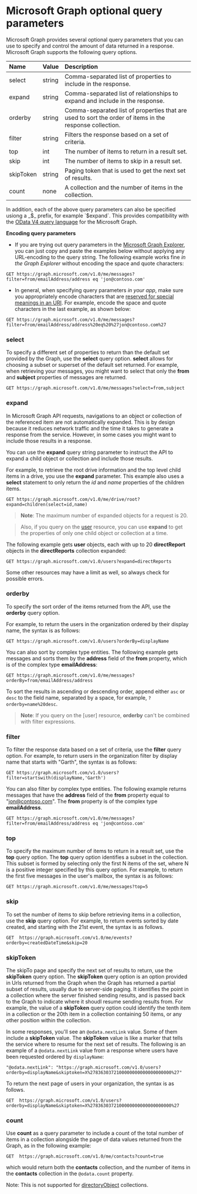 # Microsoft Graph optional query parameters
Microsoft Graph provides several optional query parameters that you can use to specify and control the amount of data returned in a response. Microsoft Graph supports the following query options. 

|Name|Value|Description|
|:---------------|:--------|:-------|
|select|string|Comma-separated list of properties to include in the response.|
|expand|string|Comma-separated list of relationships to expand and include in the response.  |
|orderby|string|Comma-separated list of properties that are used to sort the order of items in the response collection.|
|filter|string|Filters the response based on a set of criteria.|
|top|int|The number of items to return in a result set.|
|skip|int|The number of items to skip in a result set.|
|skipToken|string|Paging token that is used to get the next set of results.|
|count|none|A collection and the number of items in the collection.|

In addition, each of the above query parameters can also be specified usiong a _$_ prefix, for example `$expand`.  This provides compatibility with the [OData V4 query language](http://docs.oasis-open.org/odata/odata/v4.0/errata03/os/complete/part2-url-conventions/odata-v4.0-errata03-os-part2-url-conventions-complete.html#_Toc453752356) for the Microsoft Graph.

**Encoding query parameters**

- If you are trying out query parameters in the [Microsoft Graph Explorer](https://graph.microsoft.io/en-us/graph-explorer#), you can just copy and paste the examples below without applying 
any URL-encoding to the query string. The following example works fine _in the Graph Explorer_ without encoding the space and quote characters:
```http
GET https://graph.microsoft.com/v1.0/me/messages?filter=from/emailAddress/address eq 'jon@contoso.com'
``` 
- In general, when specifying query parameters _in your app_, make sure you appropriately encode characters that are [reserved for special meanings in an URI](https://tools.ietf.org/html/rfc3986#section-2.2).
For example, encode the space and quote characters in the last example, as shown below:
```http
GET https://graph.microsoft.com/v1.0/me/messages?filter=from/emailAddress/address%20eq%20%27jon@contoso.com%27
```

### select
To specify a different set of properties to return than the default set provided by the Graph, use the **select** query option.
**select** allows for choosing a subset or superset of the default set returned.
For example, when retrieving your messages, you might want to select that only the **from** and **subject** properties of messages are returned.

```http
GET https://graph.microsoft.com/v1.0/me/messages?select=from,subject
```

<!--For example, when retrieving the children of an item on a drive, you want to select that only the **name** and **size** properties of items are returned.

```http
GET https://graph.microsoft.com/v1.0/me/drive/root/children?select=name,size
```

By submitting the request with the `select=name,size` query string, the objects
in the response will only have those property values included. 


```json
{
  "value": [
    {
      "id": "13140a9sd9aba",
      "name": "Documents",
      "size": 1024
    },
    {
      "id": "123901909124a",
      "name": "Pictures",
      "size": 1012010210
    }
  ]
}
```--> 

### expand

In Microsoft Graph API requests, navigations to an object or collection of the referenced item are not automatically expanded.
This is by design because it reduces network traffic and the time it takes to generate a response from the service.
However, in some cases you might want to include those results in a response.

You can use the **expand** query string parameter to instruct the API to expand a child object or collection and include those results.

For example, to retrieve the root drive information and the top level child items in a drive, you use the **expand** parameter.
This example also uses a **select** statement to only return the _id_ and _name_ properties of the children items.

```http
GET https://graph.microsoft.com/v1.0/me/drive/root?expand=children(select=id,name)
```

>  **Note**: The maximum number of expanded objects for a request is 20. 

> Also, if you query on the [user](http://graph.microsoft.io/en-us/docs/api-reference/v1.0/resources/user) resource, you can use **expand** to get the properties of only one child object 
or collection at a time. 

The following example gets **user** objects, each with up to 20 **directReport** objects in the **directReports** collection expanded:
```http
GET https://graph.microsoft.com/v1.0/users?expand=directReports
```
Some other resources may have a limit as well, so always check for possible errors.


<!---The following shows a sample result that is returned in the response body.-->


### orderby

To specify the sort order of the items returned from the API, use the **orderby** query option. 

For example, to return the users in the organization ordered by their display name, the syntax is as follows:

```http
GET https://graph.microsoft.com/v1.0/users?orderBy=displayName
``` 

You can also sort by complex type entities. The following example gets messages and sorts them by the **address** field of the **from** property, which is of the complex type **emailAddress**:

```http
GET https://graph.microsoft.com/v1.0/me/messages?orderBy=from/emailAddress/address
``` 

To sort the results in ascending or descending order, append either `asc` or `desc` to the field name, separated by a space, for example,
`?orderby=name%20desc`.

 >  **Note**: If you query on the [user] resource, **orderby** can't be combined with filter expressions.

### filter
To filter the response data based on a set of criteria, use the **filter** query option.
For example, to return users in the organization filter by display name that starts with "Garth", the syntax is as follows:

```http
GET https://graph.microsoft.com/v1.0/users?filter=startswith(displayName,'Garth')
```

You can also filter by complex type entities.
The following example returns messages that have the **address** field of the **from** property equal to "jon@contoso.com". The **from** property is of the complex type **emailAddress**.

```http
GET https://graph.microsoft.com/v1.0/me/messages?filter=from/emailAddress/address eq 'jon@contoso.com'
``` 

### top
To specify the maximum number of items to return in a result set, use the **top** query option.
The **top** query option identifies a subset in the collection. This subset is formed by selecting only the first N items of the set, where N is a positive integer specified by this query option. 
For example, to return the first five messages in the user's mailbox, the syntax is as follows:

```http
GET https://graph.microsoft.com/v1.0/me/messages?top=5
```

### skip
To set the number of items to skip before retrieving items in a collection, use the **skip** query option. 
For example, to return events sorted by date created, and starting with the 21st event, the syntax is as follows.

```http
GET  https://graph.microsoft.com/v1.0/me/events?orderby=createdDateTime&skip=20
```

### skipToken
The skipTo page and specify the next set of results to return, use  the **skipToken** query option.
The **skipToken** query option is an option provided in Urls returned from the Graph when the Graph has returned a partial subset of results, usually due to server-side paging.
It identifies the point in a collection where the server finished sending results, and is passed back to the Graph to indicate where it shoudl resume sending results from.
For example, the value of a **skipToken** query option could identify the tenth item in a collection or the 20th item in a collection containing 50 items, or any other position within the collection.

In some responses, you'll see an `@odata.nextLink` value. 
Some of them include a **skipToken** value.
The **skipToken** value is like a marker that tells the service where to resume for the next set of results.
The following is an example of a `@odata.nextLink` value from a response where users have been requested ordered by `displayName`: 

```
"@odata.nextLink": "https://graph.microsoft.com/v1.0/users?orderby=displayName&skiptoken=X%2783630372100000000000000000000%27"
```

To return the next page of users in your organization, the syntax is as follows.

```http
GET  https://graph.microsoft.com/v1.0/users?orderby=displayName&skiptoken=X%2783630372100000000000000000000%27
```

### count
Use **count** as a query parameter to include a count of the total number of items in a collection alongside the page of data values returned from the Graph, as in the following example:
```http
GET  https://graph.microsoft.com/v1.0/me/contacts?count=true
```
which would return both the **contacts** collection, and the number of items in the **contacts** collection in the `@odata.count` property.

Note: This is not supported for [directoryObject](http://graph.microsoft.io/en-us/docs/api-reference/v1.0/resources/directoryobject) collections.
